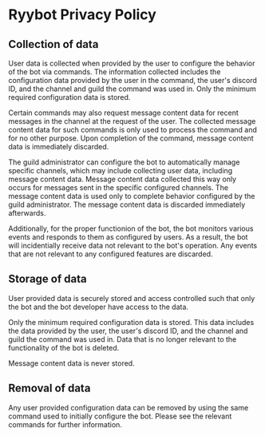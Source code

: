 # Ryybot Privacy Policy
## Collection of data
User data is collected when provided by the user to configure the behavior of the bot via commands. The information collected includes the configuration data provided by the user in the command, the user's discord ID, and the channel and guild the command was used in. Only the minimum required configuration data is stored.

Certain commands may also request message content data for recent messages in the channel at the request of the user. The collected message content data for such commands is only used to process the command and for no other purpose. Upon completion of the command, message content data is immediately discarded.

The guild administrator can configure the bot to automatically manage specific channels, which may include collecting user data, including message content data. Message content data collected this way only occurs for messages sent in the specific configured channels. The message content data is used only to complete behavior configured by the guild administrator. The message content data is discarded immediately afterwards.

Additionally, for the proper functionion of the bot, the bot monitors various events and responds to them as configured by users. As a result, the bot will incidentially receive data not relevant to the bot's operation. Any events that are not relevant to any configured features are discarded.

## Storage of data
User provided data is securely stored and access controlled such that only the bot and the bot developer have access to the data.

Only the minimum required configuration data is stored. This data includes the data provided by the user, the user's discord ID, and the channel and guild the command was used in. Data that is no longer relevant to the functionality of the bot is deleted.

Message content data is never stored.

## Removal of data
Any user provided configuration data can be removed by using the same command used to initially configure the bot. Please see the relevant commands for further information.
